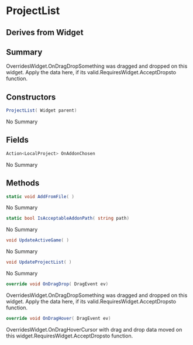 # ProjectList

## Derives from Widget

## Summary

OverridesWidget.OnDragDropSomething was dragged and dropped on this widget. Apply the data here, if its valid.RequiresWidget.AcceptDropsto function.
## Constructors

```c#
ProjectList( Widget parent) 
```
No Summary
## Fields

```c#
Action<LocalProject> OnAddonChosen
```
No Summary
## Methods

```c#
static void AddFromFile( ) 
```
No Summary
```c#
static bool IsAcceptableAddonPath( string path) 
```
No Summary
```c#
void UpdateActiveGame( ) 
```
No Summary
```c#
void UpdateProjectList( ) 
```
No Summary
```c#
override void OnDragDrop( DragEvent ev) 
```
OverridesWidget.OnDragDropSomething was dragged and dropped on this widget. Apply the data here, if its valid.RequiresWidget.AcceptDropsto function.
```c#
override void OnDragHover( DragEvent ev) 
```
OverridesWidget.OnDragHoverCursor with drag and drop data moved on this widget.RequiresWidget.AcceptDropsto function.

